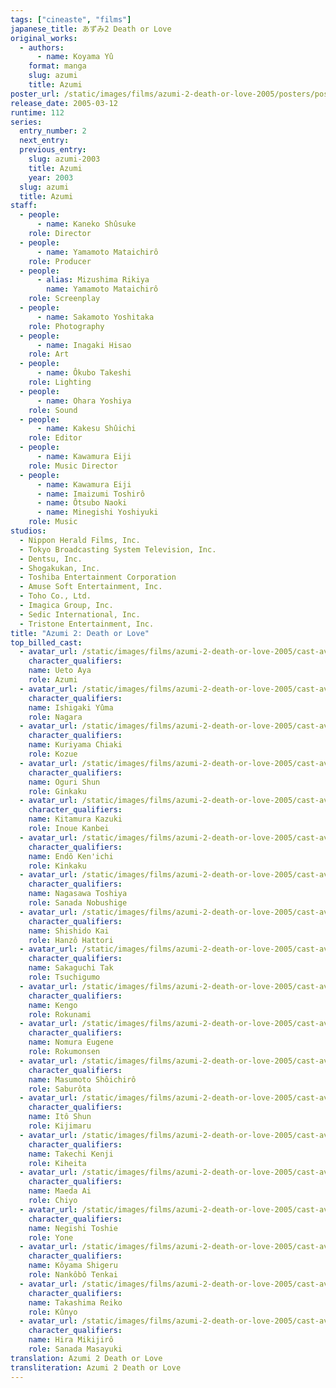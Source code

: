 ```yaml
---
tags: ["cineaste", "films"]
japanese_title: あずみ2 Death or Love
original_works:
  - authors:
      - name: Koyama Yû
    format: manga
    slug: azumi
    title: Azumi
poster_url: /static/images/films/azumi-2-death-or-love-2005/posters/poster.webp
release_date: 2005-03-12
runtime: 112
series:
  entry_number: 2
  next_entry:
  previous_entry:
    slug: azumi-2003
    title: Azumi
    year: 2003
  slug: azumi
  title: Azumi
staff:
  - people:
      - name: Kaneko Shûsuke
    role: Director
  - people:
      - name: Yamamoto Mataichirô
    role: Producer
  - people:
      - alias: Mizushima Rikiya
        name: Yamamoto Mataichirô
    role: Screenplay
  - people:
      - name: Sakamoto Yoshitaka
    role: Photography
  - people:
      - name: Inagaki Hisao
    role: Art
  - people:
      - name: Ôkubo Takeshi
    role: Lighting
  - people:
      - name: Ohara Yoshiya
    role: Sound
  - people:
      - name: Kakesu Shûichi
    role: Editor
  - people:
      - name: Kawamura Eiji
    role: Music Director
  - people:
      - name: Kawamura Eiji
      - name: Imaizumi Toshirô
      - name: Ôtsubo Naoki
      - name: Minegishi Yoshiyuki
    role: Music
studios:
  - Nippon Herald Films, Inc.
  - Tokyo Broadcasting System Television, Inc.
  - Dentsu, Inc.
  - Shogakukan, Inc.
  - Toshiba Entertainment Corporation
  - Amuse Soft Entertainment, Inc.
  - Toho Co., Ltd.
  - Imagica Group, Inc.
  - Sedic International, Inc.
  - Tristone Entertainment, Inc.
title: "Azumi 2: Death or Love"
top_billed_cast:
  - avatar_url: /static/images/films/azumi-2-death-or-love-2005/cast-avatars/aya-ueto-0.webp
    character_qualifiers:
    name: Ueto Aya
    role: Azumi
  - avatar_url: /static/images/films/azumi-2-death-or-love-2005/cast-avatars/yuma-ishigaki-0.webp
    character_qualifiers:
    name: Ishigaki Yûma
    role: Nagara
  - avatar_url: /static/images/films/azumi-2-death-or-love-2005/cast-avatars/chiaki-kuriyama-0.webp
    character_qualifiers:
    name: Kuriyama Chiaki
    role: Kozue
  - avatar_url: /static/images/films/azumi-2-death-or-love-2005/cast-avatars/shun-oguri-0.webp
    character_qualifiers:
    name: Oguri Shun
    role: Ginkaku
  - avatar_url: /static/images/films/azumi-2-death-or-love-2005/cast-avatars/kazuki-kitamura-0.webp
    character_qualifiers:
    name: Kitamura Kazuki
    role: Inoue Kanbei
  - avatar_url: /static/images/films/azumi-2-death-or-love-2005/cast-avatars/kenichi-endo-0.webp
    character_qualifiers:
    name: Endô Ken'ichi
    role: Kinkaku
  - avatar_url: /static/images/films/azumi-2-death-or-love-2005/cast-avatars/toshiya-nagasawa-0.webp
    character_qualifiers:
    name: Nagasawa Toshiya
    role: Sanada Nobushige
  - avatar_url: /static/images/films/azumi-2-death-or-love-2005/cast-avatars/kai-shishido-0.webp
    character_qualifiers:
    name: Shishido Kai
    role: Hanzô Hattori
  - avatar_url: /static/images/films/azumi-2-death-or-love-2005/cast-avatars/tak-sakaguchi-0.webp
    character_qualifiers:
    name: Sakaguchi Tak
    role: Tsuchigumo
  - avatar_url: /static/images/films/azumi-2-death-or-love-2005/cast-avatars/kengo-0.webp
    character_qualifiers:
    name: Kengo
    role: Rokunami
  - avatar_url: /static/images/films/azumi-2-death-or-love-2005/cast-avatars/eugene-nomura-0.webp
    character_qualifiers:
    name: Nomura Eugene
    role: Rokumonsen
  - avatar_url: /static/images/films/azumi-2-death-or-love-2005/cast-avatars/shoichiro-masumoto-0.webp
    character_qualifiers:
    name: Masumoto Shôichirô
    role: Saburôta
  - avatar_url: /static/images/films/azumi-2-death-or-love-2005/cast-avatars/shun-ito-0.webp
    character_qualifiers:
    name: Itô Shun
    role: Kijimaru
  - avatar_url: /static/images/films/azumi-2-death-or-love-2005/cast-avatars/kenji-takechi-0.webp
    character_qualifiers:
    name: Takechi Kenji
    role: Kiheita
  - avatar_url: /static/images/films/azumi-2-death-or-love-2005/cast-avatars/ai-maeda-0.webp
    character_qualifiers:
    name: Maeda Ai
    role: Chiyo
  - avatar_url: /static/images/films/azumi-2-death-or-love-2005/cast-avatars/toshie-negishi-0.webp
    character_qualifiers:
    name: Negishi Toshie
    role: Yone
  - avatar_url: /static/images/films/azumi-2-death-or-love-2005/cast-avatars/shigeru-koyama-0.webp
    character_qualifiers:
    name: Kôyama Shigeru
    role: Nankôbô Tenkai
  - avatar_url: /static/images/films/azumi-2-death-or-love-2005/cast-avatars/reiko-takashima-0.webp
    character_qualifiers:
    name: Takashima Reiko
    role: Kûnyo
  - avatar_url: /static/images/films/azumi-2-death-or-love-2005/cast-avatars/mikijiro-hira-0.webp
    character_qualifiers:
    name: Hira Mikijirô
    role: Sanada Masayuki
translation: Azumi 2 Death or Love
transliteration: Azumi 2 Death or Love
---
```

